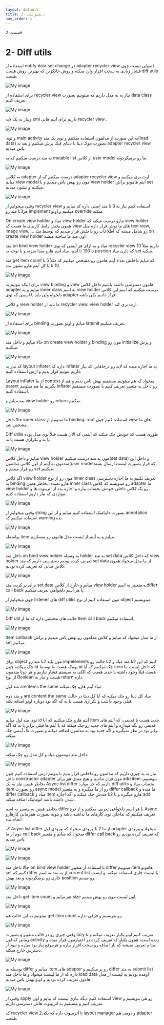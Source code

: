 ```yaml
---
layout: default
title: 2- دیفیوتیل
nav_order: 4
---
```


قسمت 2

# 2- Diff utils

استفاده از notify data set change در adapter recycler view اصولی نیست چون فشار زیادی به سخت افزار وارد میکنه و روش جایگزین که بهترین روش هست diff utils هست.

![My image](https://github.com/Developers0101/notes-android-course/raw/main/images/%D8%AF%DB%8C%D9%81%DB%8C%D9%88%D8%AA%DB%8C%D9%84%D8%B2/image001.png)

برای استفاده از recycler view نیاز به یه مدل داریم که میتونیم بصورت data class تعریف کنیم.

![My image](https://github.com/Developers0101/notes-android-course/raw/main/images/%D8%AF%DB%8C%D9%81%DB%8C%D9%88%D8%AA%DB%8C%D9%84%D8%B2/image002.jpg)

ونیاز به یک لایه xml داریم برای آیتم هایی recycler view .

![My image](https://github.com/Developers0101/notes-android-course/raw/main/images/%D8%AF%DB%8C%D9%81%DB%8C%D9%88%D8%AA%DB%8C%D9%84%D8%B2/image003.jpg)

و توی main activity به این صورت از مدلمون استفاده میکنیم و توی یک متد(load data) بصورت موک دیتا یا دیتای فیک پرش میکنیم و بعد به adapter recycler view پاس میدیم.

یه متد درست میکنیم که یه mutable list از کلاس user model ما رو برمیگردونه.

![My image](https://github.com/Developers0101/notes-android-course/raw/main/images/%D8%AF%DB%8C%D9%81%DB%8C%D9%88%D8%AA%DB%8C%D9%84%D8%B2/image004.jpg)

یه کلاس adapter درست میکنیم که از adapter recycler view ارث بری میکنیم و میایم view model مون رو بهش پاس میدیم و با view holder آیتم هامونو براش set میکنیم و نشون میدیم.

![My image](https://github.com/Developers0101/notes-android-course/raw/main/images/%D8%AF%DB%8C%D9%81%DB%8C%D9%88%D8%AA%DB%8C%D9%84%D8%B2/image005.png)

وقتی میخوایم از recycler view استفاده کنیم نیاز به 3 تا متد اصلی داره که میایم و هر3تا متد رو implement میکنیم و اونو override میکنه.

On create view holder میاد و view holder مارو درست میکنه که view holder همون بخش رابط کاربری ما هست که view های ما توش قرار داره مثل text view, image view, … رو شامل میشه که اطلاعات رو داخلش قرار میدیم که توسط متد on create view holder اون متد ما ساخته میشه.

متد on bind view holder میاد و به ازای هر آیتمی که توی recycler view داریم مثلاً 10 تا 100 تا آیتم، میاد آیتم هارو صدا میزنه و با توجه به position که دارن میاد set میکنه.

متد get item count که میایم داخلش تعداد آیتم هامون رو مشخص میکنیم که مثلاً 5 تا 10 تا یا کل آیتم هارو نشون بده.

![My image](https://github.com/Developers0101/notes-android-course/raw/main/images/%D8%AF%DB%8C%D9%81%DB%8C%D9%88%D8%AA%DB%8C%D9%84%D8%B2/image006.png)

برای اینکه بتونیم به view binding و view هامون دسترسی داشته باشیم داخل کلاس adapter میایم و یه inner class به اسم view holder درست میکنیم که اسم این کلاس دلخواه ولی باید با اسمی که توی adapter قرار دادیم یکی باشه.

و کلاس view holder ما باید از recycler view. view holder ارث بری کنه.

![My image](https://github.com/Developers0101/notes-android-course/raw/main/images/%D8%AF%DB%8C%D9%81%DB%8C%D9%88%D8%AA%DB%8C%D9%84%D8%B2/image007.png)

برای استفاده از binding میایم و اونو بصورت lateinit تعریف میکنیم.

![My image](https://github.com/Developers0101/notes-android-course/raw/main/images/%D8%AF%DB%8C%D9%81%DB%8C%D9%88%D8%AA%DB%8C%D9%84%D8%B2/image008.jpg)

حالا میایم و داخل متد on create view holder و binding مون رو initialize و پرش میکنیم.

![My image](https://github.com/Developers0101/notes-android-course/raw/main/images/%D8%AF%DB%8C%D9%81%DB%8C%D9%88%D8%AA%DB%8C%D9%84%D8%B2/image009.png)

که نیاز به layout inflater داره که inflater به ما اجازه میده که لایه رو درجاهایی که نیاز داریم بتونیم قرار بدیم و ازش استفاده کنیم.

Layout inflater از ما context میخواد که هم میتونیم مستقیم بهش پاس بدیم و هم از parent بگیریم ما هم میتونیم inflater رو داخل یه متغییر تعریف کنیم یا بصورت مستقیم استفاده کنیم.

بعد میایم و view holder رو return میکنیم.

![My image](https://github.com/Developers0101/notes-android-course/raw/main/images/%D8%AF%DB%8C%D9%81%DB%8C%D9%88%D8%AA%DB%8C%D9%84%D8%B2/image010.png)

حالا داخل inner class ما میتونیم از binding. root استفاده کنیم چون view های ما مشخص شد.

Diff utilis طوری هست که خودش چک میکنه که آیتمی که الان هست قبلاً توی مدل بوده یا نه و تکراری هست یا نه.

![My image](https://github.com/Developers0101/notes-android-course/raw/main/images/%D8%AF%DB%8C%D9%81%DB%8C%D9%88%D8%AA%DB%8C%D9%84%D8%B2/image011.png)

میایم و داخل کلاس view holder مون یه متد درست میکنیم(set data) و داخل این متدمون یه آیتم از اون کلاس مدلمون(user model)که قرار بصورت لیست ارسال بشه رو قرار میدیم و set میکنیم.

اگه کلاس view holder مون رو از نوع inner class تعریف نکنیم به ما اجازه دسترسی به binding هارو نمیده، بخاطر همین inner class رو مینویسم که کلاس adapter ما view holder رو یک کلاس داخلی خودش بحساب بیاره و اجازه بده از اتریبوت ها و مواردی که نیاز داریم استفاده کنیم.

![My image](https://github.com/Developers0101/notes-android-course/raw/main/images/%D8%AF%DB%8C%D9%81%DB%8C%D9%88%D8%AA%DB%8C%D9%84%D8%B2/image012.png)

وقتی میخوایم از string بصورت داینامیک استفاده کنیم میایم و از این annotation استفاده میکنیم که warning نده.

![My image](https://github.com/Developers0101/notes-android-course/raw/main/images/%D8%AF%DB%8C%D9%81%DB%8C%D9%88%D8%AA%DB%8C%D9%84%D8%B2/image013.png)

بواسطه item میایم و یه آیتم از لیست مدل هامون رو میسازیم.

![My image](https://github.com/Developers0101/notes-android-course/raw/main/images/%D8%AF%DB%8C%D9%81%DB%8C%D9%88%D8%AA%DB%8C%D9%84%D8%B2/image014.png)

داخل متد on bind view holder به وسیله holder به متد set data که داخل کلاس view holder تعریف کرده بودیم دسترسی داریم که متد set data از ما مدل میخواد همون کلاس مدلی که تعریف کرده بودیم.

![My image](https://github.com/Developers0101/notes-android-course/raw/main/images/%D8%AF%DB%8C%D9%81%DB%8C%D9%88%D8%AA%DB%8C%D9%84%D8%B2/image015.png)

برای پر کردن متد set data میایم و خارج از کلاس view holder یه متغییر به اسمdiffer call back یا هر اسم دلخواهی تعریف میکنیم.

چون میخوایم از listener های diff utilis مون استفاده کنیم از نوع object مینویسیم.

![My image](https://github.com/Developers0101/notes-android-course/raw/main/images/%D8%AF%DB%8C%D9%81%DB%8C%D9%88%D8%AA%DB%8C%D9%84%D8%B2/image016.jpg)

Diff util حالت های مختلفی داره که ما از item call back استفاده میکنیم.

![My image](https://github.com/Developers0101/notes-android-course/raw/main/images/%D8%AF%DB%8C%D9%81%DB%8C%D9%88%D8%AA%DB%8C%D9%84%D8%B2/image017.png)

Item callback از ما مدل میخواد که میایم و کلاس مدلمون رو بهش پاس میدیم و براش set میکنیم.

![My image](https://github.com/Developers0101/notes-android-course/raw/main/images/%D8%AF%DB%8C%D9%81%DB%8C%D9%88%D8%AA%DB%8C%D9%84%D8%B2/image018.jpg)

برای object مون باید 2تا متد رو impelements کنیم که این 2تا متد میاد و 2تا حالت رو چک میکنه، چون id یونیک هست ما توسط id چک میکنیم که آیا item که داخل لیست ما هست قبلاً وجود داشته یا جدید هست که الکی به سیستم فشار نیاریم و هر دوتا متدمون از نوع Boolean هست و نیاز به return داره.

متد اول are items the same میاد آیتم هارو چک میکنه.

و متد دوم are content the same میاد کل دیتا رو چک میکنه که آیا کل دیتا در حالت قبلی وجود داشت و تکراری هست یا نه که اگه بود دوباره اونو اضافه نکنه.

![My image](https://github.com/Developers0101/notes-android-course/raw/main/images/%D8%AF%DB%8C%D9%81%DB%8C%D9%88%D8%AA%DB%8C%D9%84%D8%B2/image019.jpg)

توی متد اول میایم id آیتم هارو چک میکنیم که آیا item جدید هست یا قدیمی، که آیتم های قدیمی رو نگه میداره و آیتم های جدید رو چک میکنه که با آیتم ها قبلی برابر یا نه که اگه برابر بود در نظر نمیگیره و اگه جدید بود به مدلمون اضافه میکنه و بصورت تک آیتمی چک میکنه.

![My image](https://github.com/Developers0101/notes-android-course/raw/main/images/%D8%AF%DB%8C%D9%81%DB%8C%D9%88%D8%AA%DB%8C%D9%84%D8%B2/image020.jpg)

داخل متد دوممون میاد و کل مدل رو چک میکنه.

![My image](https://github.com/Developers0101/notes-android-course/raw/main/images/%D8%AF%DB%8C%D9%81%DB%8C%D9%88%D8%AA%DB%8C%D9%84%D8%B2/image021.png)

نیاز به یه چیزی داریم که مدلمون رو داخلش قرار بدیم تا بتونیم ازش استفاده کنیم چون داخل constructor adapter مون قرار ندادیم و هیچ متدی هم برای add item ننوشتیم، بخاطر همین نیاز به یک Async list differ داریم که جز موارد diff utilis بحساب میاد و item رو بصورت async model رو از ما میگیره و به متغییر differ callback ما میده و differ callback میاد و item هارو میگیره و با 2تا متدش چک میکنه و اگه اجازه add شدن داشته باشه اتوماتیک اضافه میکنه.

بخاطر همین یه متغییر به اسم differ یا هر اسم دلخواهی تعریف میکنیم و از نوع Async تعریف میکنیم که تداخلی توی کارهای ما نداشته باشه و بتونه بصورت همزمانی کارهارو انجام بده.

که Async list differ از ما 2 تا ورودی میخواد که ورودی اول adapter میخواد و ورودی دوم از ما call back میخواد که میایم و متغییر differ call back که تعریف کرده بودیم رو پاس میدیم.

![My image](https://github.com/Developers0101/notes-android-course/raw/main/images/%D8%AF%DB%8C%D9%81%DB%8C%D9%88%D8%AA%DB%8C%D9%84%D8%B2/image022.jpg)

![My image](https://github.com/Developers0101/notes-android-course/raw/main/images/%D8%AF%DB%8C%D9%81%DB%8C%D9%88%D8%AA%DB%8C%D9%84%D8%B2/image023.jpg)

حالا داخل متد on bind view holder با استفاده از متغییر differ میتونیم item هامونو set کنیم که differ از یه متد به اسم current list یا لیست جاری استفاده میکنه، و لیست جاری رو برمیگردونه و بعد بهش position رو میدیم.

![My image](https://github.com/Developers0101/notes-android-course/raw/main/images/%D8%AF%DB%8C%D9%81%DB%8C%D9%88%D8%AA%DB%8C%D9%84%D8%B2/image024.png)

داخل متد get item count هم میایم و size اون لیست مون رو بهش میدیم.

![My image](https://github.com/Developers0101/notes-android-course/raw/main/images/%D8%AF%DB%8C%D9%81%DB%8C%D9%88%D8%AA%DB%8C%D9%84%D8%B2/image025.png)

میتونیم به این حالت هم get item count رو بنویسیم و فرقی نداره.

![My image](https://github.com/Developers0101/notes-android-course/raw/main/images/%D8%AF%DB%8C%D9%81%DB%8C%D9%88%D8%AA%DB%8C%D9%84%D8%B2/image026.png)

وقتی چیزی رو در قالب متغییر و بصورت lazy تعریف کنیم اونو یکبار تعریف میکنه و تا زمانی که اون activity زنده است، همون یکبار که تعریف کرده در اختیارمون قرار میده و مدام تعریف نمیشه که بار اضافه رو سخت افزار بیاره و هرموقع نیاز بود میاره و نبود از دسترس خارج میکنه.

![My image](https://github.com/Developers0101/notes-android-course/raw/main/images/%D8%AF%DB%8C%D9%81%DB%8C%D9%88%D8%AA%DB%8C%D9%84%D8%B2/image027.png)

بوسیله ی differ میایم و item های adapter رو پر میکنیم و differ یه متد submit list داره که از ما لیست میخواد و ما داخل متد load data اومده بودیم یه لیست از مدل هامون تعریف کرده بودیم و اونو بهش پاس میدیم.

![My image](https://github.com/Developers0101/notes-android-course/raw/main/images/%D8%AF%DB%8C%D9%81%DB%8C%D9%88%D8%AA%DB%8C%D9%84%D8%B2/image028.png)

وقتی از apply استفاده کنیم دیگه نیازی نیست که بیایم و اون view رو هی بنویسیم و تعریف کنیم و مستقیم به اتریبیوت هاش دسترسی داریم. 

که recycler view 2تا اتریبیوت داره که یکی layout manager و دومی هم adapter هست.

